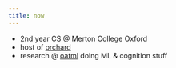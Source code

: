 ```yaml
---
title: now
---
```


- 2nd year CS @ Merton College Oxford
- host of [orchard](https://lu.ma/orchard)
- research @ [oatml](https://oatml.cs.ox.ac.uk/) doing ML & cognition stuff

